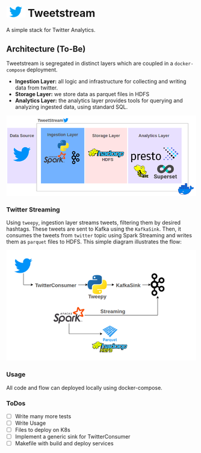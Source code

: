 # <img src="docs/img/twitter.png" width="10%"> Tweetstream 

A simple stack for Twitter Analytics.

## Architecture (To-Be)
Tweetstream is segregated in distinct layers which are coupled in a `docker-compose` deployment.

- **Ingestion Layer:** all logic and infrastructure for collecting and writing data from twitter.
- **Storage Layer:** we store data as parquet files in HDFS
- **Analytics Layer:** the analytics layer provides tools for querying and analyzing ingested data, using standard SQL.

![Code Arch](docs/img/arch.png)

### Twitter Streaming
Using `tweepy`, ingestion layer streams tweets, filtering them by desired hashtags. These tweets are sent to Kafka using the `KafkaSink`. 
Then, it consumes the tweets from `twitter` topic using Spark Streaming and writes them as `parquet` files to HDFS. 
This simple diagram illustrates the flow:

![Code Arch](docs/img/code_arch.png)

### Usage
All code and flow can deployed locally using docker-compose.

### ToDos
- [ ] Write many more tests
- [ ] Write Usage
- [ ] Files to deploy on K8s
- [ ] Implement a generic sink for TwitterConsumer
- [ ] Makefile with build and deploy services
